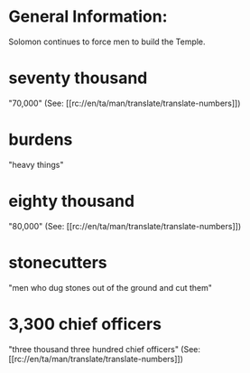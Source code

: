 # General Information:

Solomon continues to force men to build the Temple.

# seventy thousand

"70,000" (See: [[rc://en/ta/man/translate/translate-numbers]])

# burdens

"heavy things"

# eighty thousand

"80,000" (See: [[rc://en/ta/man/translate/translate-numbers]])

# stonecutters

"men who dug stones out of the ground and cut them"

# 3,300 chief officers

"three thousand three hundred chief officers" (See: [[rc://en/ta/man/translate/translate-numbers]])